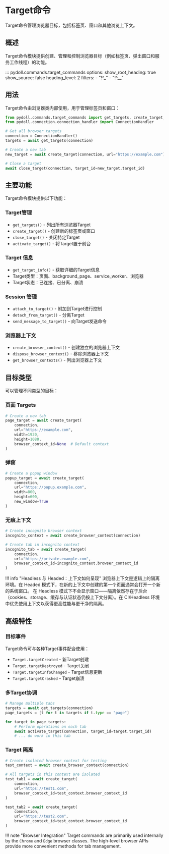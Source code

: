 # Target命令

Target命令管理浏览器目标，包括标签页、窗口和其他浏览上下文。

## 概述

Target命令模块提供创建、管理和控制浏览器目标（例如标签页、弹出窗口和服务工作线程）的功能。

::: pydoll.commands.target_commands
    options:
      show_root_heading: true
      show_source: false
      heading_level: 2
      filters:
        - "!^_"
        - "!^__"

## 用法

Target命令由浏览器类内部使用，用于管理标签页和窗口：

```python
from pydoll.commands.target_commands import get_targets, create_target, close_target
from pydoll.connection.connection_handler import ConnectionHandler

# Get all browser targets
connection = ConnectionHandler()
targets = await get_targets(connection)

# Create a new tab
new_target = await create_target(connection, url="https://example.com")

# Close a target
await close_target(connection, target_id=new_target.target_id)
```

## 主要功能

Target命令模块提供以下功能：


### Target管理
- `get_targets()` - 列出所有浏览器Target
- `create_target()` - 创建新的标签页或窗口
- `close_target()` - 关闭特定Target
- `activate_target()` - 将Target置于前台

### Target 信息
- `get_target_info()` - 获取详细的Target信息
- Target类型：页面、background_page、service_worker、浏览器
- Target状态：已连接、已分离、崩溃

### Session 管理
- `attach_to_target()` - 附加到Target进行控制
- `detach_from_target()` - 分离Target
- `send_message_to_target()` - 向Target发送命令

### 浏览器上下文
- `create_browser_context()` - 创建独立的浏览器上下文
- `dispose_browser_context()` - 移除浏览器上下文
- `get_browser_contexts()` - 列出浏览器上下文

## 目标类型

可以管理不同类型的目标：

### 页面 Targets
```python
# Create a new tab
page_target = await create_target(
    connection,
    url="https://example.com",
    width=1920,
    height=1080,
    browser_context_id=None  # Default context
)
```

### 弹窗
```python
# Create a popup window
popup_target = await create_target(
    connection,
    url="https://popup.example.com",
    width=800,
    height=600,
    new_window=True
)
```

### 无痕上下文
```python
# Create incognito browser context
incognito_context = await create_browser_context(connection)

# Create tab in incognito context
incognito_tab = await create_target(
    connection,
    url="https://private.example.com",
    browser_context_id=incognito_context.browser_context_id
)
```

!!! info "Headless 与 Headed：上下文如何呈现"
    浏览器上下文是逻辑上的隔离环境。在 Headed 模式下，在新的上下文中创建的第一个页面通常会打开一个新的系统窗口。 在 Headless 模式下不会显示窗口——隔离依然存在于后台（cookies、storage、缓存与认证状态仍按上下文分离）。在 CI/Headless 环境中优先使用上下文以获得更高性能与更干净的隔离。

## 高级特性

### 目标事件
Target命令可与各种Target事件配合使用：
- `Target.targetCreated` - 新Target创建
- `Target.targetDestroyed` - Target关闭
- `Target.targetInfoChanged` - Target信息更新
- `Target.targetCrashed` - Target崩溃

### 多Target协调

```python
# Manage multiple tabs
targets = await get_targets(connection)
page_targets = [t for t in targets if t.type == "page"]

for target in page_targets:
    # Perform operations on each tab
    await activate_target(connection, target_id=target.target_id)
    # ... do work in this tab
```

### Target 隔离
```python
# Create isolated browser context for testing
test_context = await create_browser_context(connection)

# All targets in this context are isolated
test_tab1 = await create_target(
    connection, 
    url="https://test1.com",
    browser_context_id=test_context.browser_context_id
)

test_tab2 = await create_target(
    connection,
    url="https://test2.com", 
    browser_context_id=test_context.browser_context_id
)
```

!!! note "Browser Integration"
    Target commands are primarily used internally by the `Chrome` and `Edge` browser classes. The high-level browser APIs provide more convenient methods for tab management. 